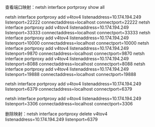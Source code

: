 查看端口映射：netsh interface portproxy show all



netsh interface portproxy add v4tov4 listenaddress=10.174.194.249 listenport=22222 connectaddress=localhost connectport=22222
netsh interface portproxy add v4tov4 listenaddress=10.174.194.249 listenport=33333 connectaddress=localhost connectport=33333
netsh interface portproxy add v4tov4 listenaddress=10.174.194.249 listenport=10000 connectaddress=localhost connectport=10000
netsh interface portproxy add v4tov4 listenaddress=10.174.194.249 listenport=9870 connectaddress=localhost connectport=9870
netsh interface portproxy add v4tov4 listenaddress=10.174.194.249 listenport=8088 connectaddress=localhost connectport=8088
netsh interface portproxy add v4tov4 listenaddress=10.174.194.249 listenport=19888 connectaddress=localhost connectport=19888

netsh interface portproxy add v4tov4 listenaddress=10.174.194.249 listenport=6379 connectaddress=localhost connectport=6379

netsh interface portproxy add v4tov4 listenaddress=10.174.194.249 listenport=3306 connectaddress=localhost connectport=3306



删除映射：netsh interface portproxy delete v4tov4 listenaddress=10.174.194.249  listenport=6379